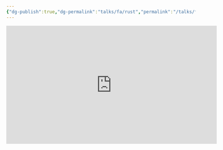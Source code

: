 ```yaml
---
{"dg-publish":true,"dg-permalink":"talks/fa/rust","permalink":"/talks/fa/rust/","created":"2023-08-28T14:02:32.000+01:00","updated":"2024-11-06T17:37:04.619+00:00"}
---
```





<iframe width="560" height="315" src="https://www.youtube.com/embed/videoseries?list=PLH9G_m3SzhWvPqP2eF-aHikD1Q6wU4EOW"
	title="YouTube video player" frameborder="0"
	allow="accelerometer; autoplay; clipboard-write; encrypted-media; gyroscope; picture-in-picture"
	allowfullscreen></iframe>
